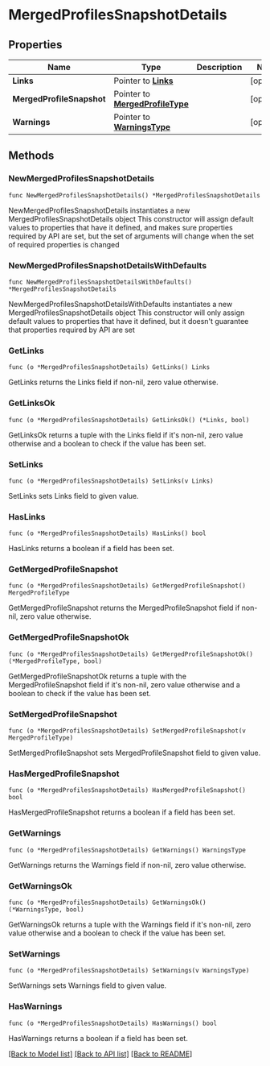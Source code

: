 # MergedProfilesSnapshotDetails

## Properties

Name | Type | Description | Notes
------------ | ------------- | ------------- | -------------
**Links** | Pointer to [**Links**](Links.md) |  | [optional] 
**MergedProfileSnapshot** | Pointer to [**MergedProfileType**](MergedProfileType.md) |  | [optional] 
**Warnings** | Pointer to [**WarningsType**](WarningsType.md) |  | [optional] 

## Methods

### NewMergedProfilesSnapshotDetails

`func NewMergedProfilesSnapshotDetails() *MergedProfilesSnapshotDetails`

NewMergedProfilesSnapshotDetails instantiates a new MergedProfilesSnapshotDetails object
This constructor will assign default values to properties that have it defined,
and makes sure properties required by API are set, but the set of arguments
will change when the set of required properties is changed

### NewMergedProfilesSnapshotDetailsWithDefaults

`func NewMergedProfilesSnapshotDetailsWithDefaults() *MergedProfilesSnapshotDetails`

NewMergedProfilesSnapshotDetailsWithDefaults instantiates a new MergedProfilesSnapshotDetails object
This constructor will only assign default values to properties that have it defined,
but it doesn't guarantee that properties required by API are set

### GetLinks

`func (o *MergedProfilesSnapshotDetails) GetLinks() Links`

GetLinks returns the Links field if non-nil, zero value otherwise.

### GetLinksOk

`func (o *MergedProfilesSnapshotDetails) GetLinksOk() (*Links, bool)`

GetLinksOk returns a tuple with the Links field if it's non-nil, zero value otherwise
and a boolean to check if the value has been set.

### SetLinks

`func (o *MergedProfilesSnapshotDetails) SetLinks(v Links)`

SetLinks sets Links field to given value.

### HasLinks

`func (o *MergedProfilesSnapshotDetails) HasLinks() bool`

HasLinks returns a boolean if a field has been set.

### GetMergedProfileSnapshot

`func (o *MergedProfilesSnapshotDetails) GetMergedProfileSnapshot() MergedProfileType`

GetMergedProfileSnapshot returns the MergedProfileSnapshot field if non-nil, zero value otherwise.

### GetMergedProfileSnapshotOk

`func (o *MergedProfilesSnapshotDetails) GetMergedProfileSnapshotOk() (*MergedProfileType, bool)`

GetMergedProfileSnapshotOk returns a tuple with the MergedProfileSnapshot field if it's non-nil, zero value otherwise
and a boolean to check if the value has been set.

### SetMergedProfileSnapshot

`func (o *MergedProfilesSnapshotDetails) SetMergedProfileSnapshot(v MergedProfileType)`

SetMergedProfileSnapshot sets MergedProfileSnapshot field to given value.

### HasMergedProfileSnapshot

`func (o *MergedProfilesSnapshotDetails) HasMergedProfileSnapshot() bool`

HasMergedProfileSnapshot returns a boolean if a field has been set.

### GetWarnings

`func (o *MergedProfilesSnapshotDetails) GetWarnings() WarningsType`

GetWarnings returns the Warnings field if non-nil, zero value otherwise.

### GetWarningsOk

`func (o *MergedProfilesSnapshotDetails) GetWarningsOk() (*WarningsType, bool)`

GetWarningsOk returns a tuple with the Warnings field if it's non-nil, zero value otherwise
and a boolean to check if the value has been set.

### SetWarnings

`func (o *MergedProfilesSnapshotDetails) SetWarnings(v WarningsType)`

SetWarnings sets Warnings field to given value.

### HasWarnings

`func (o *MergedProfilesSnapshotDetails) HasWarnings() bool`

HasWarnings returns a boolean if a field has been set.


[[Back to Model list]](../README.md#documentation-for-models) [[Back to API list]](../README.md#documentation-for-api-endpoints) [[Back to README]](../README.md)


